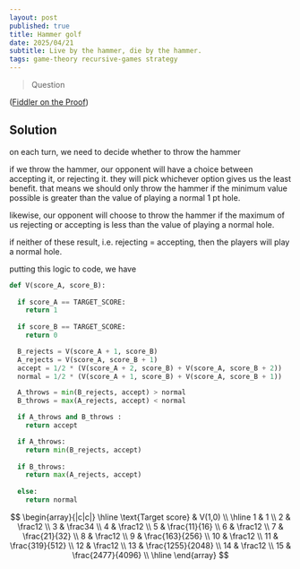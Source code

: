 ```yaml
---
layout: post
published: true
title: Hammer golf
date: 2025/04/21
subtitle: Live by the hammer, die by the hammer.
tags: game-theory recursive-games strategy
---
```


>Question

<!--more-->

([Fiddler on the Proof](URL))

## Solution

on each turn, we need to decide whether to throw the hammer

if we throw the hammer, our opponent will have a choice between accepting it, or rejecting it. they will pick whichever option gives us the least benefit. that means we should only throw the hammer if the minimum value possible is greater than the value of playing a normal $1$ pt hole.

likewise, our opponent will choose to throw the hammer if the maximum of us rejecting or accepting is less than the value of playing a normal hole.

if neither of these result, i.e. rejecting = accepting, then the players will play a normal hole. 

putting this logic to code, we have

```python
def V(score_A, score_B):
  
  if score_A == TARGET_SCORE:
    return 1
  
  if score_B == TARGET_SCORE:
    return 0

  B_rejects = V(score_A + 1, score_B)
  A_rejects = V(score_A, score_B + 1)
  accept = 1/2 * (V(score_A + 2, score_B) + V(score_A, score_B + 2))
  normal = 1/2 * (V(score_A + 1, score_B) + V(score_A, score_B + 1))

  A_throws = min(B_rejects, accept) > normal
  B_throws = max(A_rejects, accept) < normal

  if A_throws and B_throws :
    return accept

  if A_throws:
    return min(B_rejects, accept)
  
  if B_throws:
    return max(A_rejects, accept)
  
  else:
    return normal
```

$$
\begin{array}{|c|c|} \hline
 \text{Target score} & V(1,0) \\ \hline
 1 & 1 \\
 2 & \frac12 \\
 3 & \frac34 \\
 4 & \frac12 \\
 5 & \frac{11}{16} \\
 6 & \frac12 \\
 7 & \frac{21}{32} \\
 8 & \frac12 \\
 9 & \frac{163}{256} \\
 10 & \frac12 \\
 11 & \frac{319}{512} \\
 12 & \frac12 \\
 13 & \frac{1255}{2048} \\
 14 & \frac12 \\
 15 & \frac{2477}{4096} \\ \hline
\end{array}
$$


<br>
